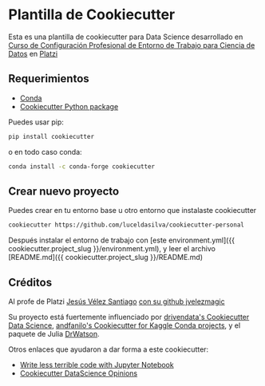 # Plantilla de Cookiecutter

Esta es una plantilla de cookiecutter para Data Science desarrollado en [Curso de Configuración Profesional de Entorno de Trabajo para Ciencia de Datos](https://platzi.com/cursos/entorno-ciencia-datos/) en [Platzi](https://platzi.com)


## Requerimientos

- [Conda](https://docs.conda.io/projects/conda/en/latest/user-guide/install/download.html)
- [Cookiecutter Python package](http://cookiecutter.readthedocs.org/en/latest/installation.html)

Puedes usar pip:

``` bash
pip install cookiecutter
```

o en todo caso conda:

``` bash
conda install -c conda-forge cookiecutter
```

## Crear nuevo proyecto

Puedes crear en tu entorno base u otro entorno que instalaste cookiecutter

```bash
cookiecutter https://github.com/luceldasilva/cookiecutter-personal
```

Después instalar el entorno de trabajo con [este environment.yml]({{ cookiecutter.project_slug }}/environment.yml), y leer el archivo [README.md]({{ cookiecutter.project_slug }}/README.md)

## Créditos

Al profe de Platzi [Jesús Vélez Santiago](https://platzi.com/profes/jvelezmagic/) [con su github jvelezmagic](https://github.com/jvelezmagic/cookiecutter-conda-data-science) 

Su proyecto está fuertemente influenciado por [drivendata's Cookiecutter Data Science](https://github.com/drivendata/cookiecutter-data-science), [andfanilo's Cookiecutter for Kaggle Conda projects](https://github.com/andfanilo/cookiecutter-kaggle), y el paquete de Julia [DrWatson](https://juliadynamics.github.io/DrWatson.jl/dev/).

Otros enlaces que ayudaron a dar forma a este cookiecutter:

- [Write less terrible code with Jupyter Notebook](https://blog.godatadriven.com/write-less-terrible-notebook-code)
- [Cookiecutter DataScience Opinions](http://drivendata.github.io/cookiecutter-data-science/#opinions)